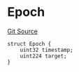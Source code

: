 # Epoch
[Git Source](https://github.com/bob-collective/bob/blob/288d76a65db4dba19d3e63373ae56c5a46a13fc7/src/relay/LightRelay.sol)


```solidity
struct Epoch {
    uint32 timestamp;
    uint224 target;
}
```

